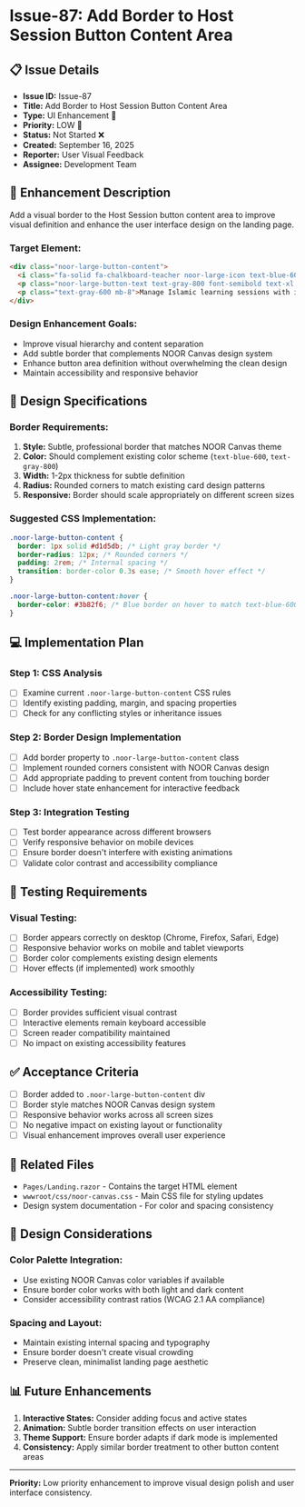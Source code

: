 # Issue-87: Add Border to Host Session Button Content Area

## 📋 **Issue Details**
- **Issue ID:** Issue-87
- **Title:** Add Border to Host Session Button Content Area
- **Type:** UI Enhancement 🎨
- **Priority:** LOW 🔹
- **Status:** Not Started ❌
- **Created:** September 16, 2025
- **Reporter:** User Visual Feedback
- **Assignee:** Development Team

## 🎯 **Enhancement Description**

Add a visual border to the Host Session button content area to improve visual definition and enhance the user interface design on the landing page.

### **Target Element:**
```html
<div class="noor-large-button-content">
  <i class="fa-solid fa-chalkboard-teacher noor-large-icon text-blue-600 mb-6" style="font-size: 4rem;"></i>
  <p class="noor-large-button-text text-gray-800 font-semibold text-xl mb-4">HOST SESSION</p>
  <p class="text-gray-600 mb-8">Manage Islamic learning sessions with interactive tools</p>
</div>
```

### **Design Enhancement Goals:**
- Improve visual hierarchy and content separation
- Add subtle border that complements NOOR Canvas design system
- Enhance button area definition without overwhelming the clean design
- Maintain accessibility and responsive behavior

## 🎨 **Design Specifications**

### **Border Requirements:**
1. **Style:** Subtle, professional border that matches NOOR Canvas theme
2. **Color:** Should complement existing color scheme (`text-blue-600`, `text-gray-800`)
3. **Width:** 1-2px thickness for subtle definition
4. **Radius:** Rounded corners to match existing card design patterns
5. **Responsive:** Border should scale appropriately on different screen sizes

### **Suggested CSS Implementation:**
```css
.noor-large-button-content {
  border: 1px solid #d1d5db; /* Light gray border */
  border-radius: 12px; /* Rounded corners */
  padding: 2rem; /* Internal spacing */
  transition: border-color 0.3s ease; /* Smooth hover effect */
}

.noor-large-button-content:hover {
  border-color: #3b82f6; /* Blue border on hover to match text-blue-600 */
}
```

## 💻 **Implementation Plan**

### **Step 1: CSS Analysis**
- [ ] Examine current `.noor-large-button-content` CSS rules
- [ ] Identify existing padding, margin, and spacing properties
- [ ] Check for any conflicting styles or inheritance issues

### **Step 2: Border Design Implementation**
- [ ] Add border property to `.noor-large-button-content` class
- [ ] Implement rounded corners consistent with NOOR Canvas design
- [ ] Add appropriate padding to prevent content from touching border
- [ ] Include hover state enhancement for interactive feedback

### **Step 3: Integration Testing**
- [ ] Test border appearance across different browsers
- [ ] Verify responsive behavior on mobile devices
- [ ] Ensure border doesn't interfere with existing animations
- [ ] Validate color contrast and accessibility compliance

## 🧪 **Testing Requirements**

### **Visual Testing:**
- [ ] Border appears correctly on desktop (Chrome, Firefox, Safari, Edge)
- [ ] Responsive behavior works on mobile and tablet viewports
- [ ] Border color complements existing design elements
- [ ] Hover effects (if implemented) work smoothly

### **Accessibility Testing:**
- [ ] Border provides sufficient visual contrast
- [ ] Interactive elements remain keyboard accessible
- [ ] Screen reader compatibility maintained
- [ ] No impact on existing accessibility features

## ✅ **Acceptance Criteria**
- [ ] Border added to `.noor-large-button-content` div
- [ ] Border style matches NOOR Canvas design system
- [ ] Responsive behavior works across all screen sizes
- [ ] No negative impact on existing layout or functionality
- [ ] Visual enhancement improves overall user experience

## 🔗 **Related Files**
- `Pages/Landing.razor` - Contains the target HTML element
- `wwwroot/css/noor-canvas.css` - Main CSS file for styling updates
- Design system documentation - For color and spacing consistency

## 🎨 **Design Considerations**

### **Color Palette Integration:**
- Use existing NOOR Canvas color variables if available
- Ensure border color works with both light and dark content
- Consider accessibility contrast ratios (WCAG 2.1 AA compliance)

### **Spacing and Layout:**
- Maintain existing internal spacing and typography
- Ensure border doesn't create visual crowding
- Preserve clean, minimalist landing page aesthetic

## 📊 **Future Enhancements**
1. **Interactive States:** Consider adding focus and active states
2. **Animation:** Subtle border transition effects on user interaction
3. **Theme Support:** Ensure border adapts if dark mode is implemented
4. **Consistency:** Apply similar border treatment to other button content areas

---

**Priority:** Low priority enhancement to improve visual design polish and user interface consistency.
